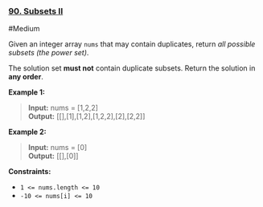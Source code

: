 ### [90\. Subsets II](https://leetcode.com/problems/subsets-ii/)

#Medium

Given an integer array `nums` that may contain duplicates, return _all possible subsets (the power set)_.

The solution set **must not** contain duplicate subsets. Return the solution in **any order**.

**Example 1:**

> **Input:** nums = \[1,2,2\]  
> **Output:** \[\[\],\[1\],\[1,2\],\[1,2,2\],\[2\],\[2,2\]\]

**Example 2:**

> **Input:** nums = \[0\]  
> **Output:** \[\[\],\[0\]\]

**Constraints:**

- `1 <= nums.length <= 10`
- `-10 <= nums[i] <= 10`
